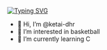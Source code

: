 
[![Typing SVG](https://readme-typing-svg.herokuapp.com?size=26&color=F7193E&background=FF85C600&center=%E7%9C%9F&vCenter=%E7%9C%9F&lines=welcome+to+my+space)](https://git.io/typing-svg)

- 👋 Hi, I’m @ketai-dhr
- 👀 I’m interested in basketball
- 🌱 I’m currently learning C

<!---
ketai-dhr/ketai-dhr is a ✨ special ✨ repository because its `README.md` (this file) appears on your GitHub profile.
You can click the Preview link to take a look at your changes.
--->
